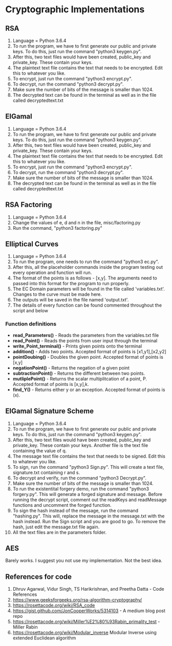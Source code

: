 # Cryptographic Implementations

## RSA 
1. Language = Python 3.6.4
2. To run the program, we have to first generate our public and private keys. To do this, just run the command
"python3 keygen.py".
3. After this, two text files would have been created, public_key and private_key. These contain your keys.
4. The plaintext text file contains the text that needs to be encrypted. Edit this to whatever you like. 
5. To encrypt, just run the command "python3 encrypt.py".
6. To decrypt, run the command "python3 decrypt.py".
7. Make sure the number of bits of the message is smaller than 1024.
8. The decrypted text can be found in the terminal as well as in the file called decryptedtext.txt

## ElGamal
1. Language = Python 3.6.4
2. To run the program, we have to first generate our public and private keys. To do this, just run the command
"python3 keygen.py".
3. After this, two text files would have been created, public_key and private_key. These contain your keys.
4. The plaintext text file contains the text that needs to be encrypted. Edit this to whatever you like. 
5. To encrypt, just run the command "python3 encrypt.py".
6. To decrypt, run the command "python3 decrypt.py".
7. Make sure the number of bits of the message is smaller than 1024.
8. The decrypted text can be found in the terminal as well as in the file called decryptedtext.txt

## RSA Factoring
1. Language = Python 3.6.4
2. Change the values of e, d and n in the file, misc/factoring.py
3. Run the command, "python3 factoring.py"

## Elliptical Curves
1. Language = Python 3.6.4
2. To run the program, one needs to run the command "python3 ec.py".
3. After this, all the placeholder commands inside the program testing out every operation and function will run.
4. The format of the points is as follows - [x,y]. The arguments need to passed into this format for the program to run properly.
5. The EC Domain parameters will be found in the file called 'variables.txt'. Changes to the curve must be made here.
6. The outputs will be saved in the file named 'output.txt'.
7. The details of every function can be found commented throughout the script and below

### Function definitions
* **read_Parameters()** - Reads the parameters from the variables.txt file
* **read_Point()** - Reads the points from user input through the terminal
* **write_Point_terminal()** - Prints given points onto the terminal
* **addition()** - Adds two points. Accepted format of points is [x1,y1],[x2,y2]
* **pointDoubing()** - Doubles the given point. Accepted format of points is [x,y]
* **negationPoint()** - Returns the negation of a given point
* **subtractionPoint()** - Returns the different between two points.
* **mutliplePoint()** - Returns the scalar multiplitcation of a point, P. Accepted format of points is [x,y],k.
* **find_Y()** - Returns either y or an exception. Accepted format of points is (x).



## ElGamal Signature Scheme
1. Language = Python 3.6.4
2. To run the program, we have to first generate our public and private keys. To do this, just run the command
"python3 keygen.py".
3. After this, two text files would have been created, public_key and private_key. These contain your keys. Another file is the text file containing the value of q.
4. The message text file contains the text that needs to be signed. Edit this to whatever you like. 
5. To sign,  run the command "python3 Sign.py". This will create a text file, signature.txt containing r and s.
6. To decrypt and verify, run the command "python3 Decrypt.py".
7. Make sure the number of bits of the message is smaller than 1024.
8. To run the existentital forgery demo, run the command "python3 forgery.py". This will generate a forged signature and message. Before running the decrypt script, comment out the readKeys and readMessage functions and uncomment the forged function.
9. To sign the hash instead of the message, run the command "hashing.py". This will, replace the message in the message.txt with the hash instead. Run the Sign script and you are good to go. To remove the hash, just edit the message.txt file again. 
10. All the text files are in the parameters folder.


## AES
Barely works. I suggest you not use my implementation. Not the best idea.
## References for code
1. Dhruv Agarwal, Vidur Singh, TS Harikrishnan, and Preetha Datta - Code References
2. https://www.geeksforgeeks.org/rsa-algorithm-cryptography/
3. https://rosettacode.org/wiki/RSA_code
4. https://gist.github.com/JonCooperWorks/5314103 - A medium blog post repo
5. https://rosettacode.org/wiki/Miller%E2%80%93Rabin_primality_test - Miller Rabin
6. https://rosettacode.org/wiki/Modular_inverse Modular Inverse using extended Euclidean algorithm
